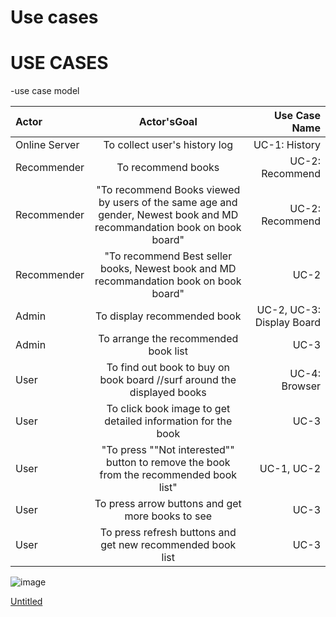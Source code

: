 # Use cases

# USE CASES

-use case model

| Actor |	Actor'sGoal |	Use Case Name |
|:---|:---:|---:|
Online Server	| To collect user's history log		| UC-1: History|
Recommender		| To recommend books	| 	UC-2: Recommend |
Recommender		| "To recommend Books viewed by users of the same age and gender, Newest book and MD recommandation book on book board"		| UC-2: Recommend |
Recommender	| 	"To recommend Best seller books, Newest book and MD recommandation book on book board"		| UC-2 |
Admin		| To display recommended book		|  UC-2, UC-3: Display Board |
Admin		| To arrange the recommended book list		| UC-3	| 
User 		| To find out book to buy on book board //surf around the displayed books  	| 	UC-4: Browser	| 
User 		| To click book image to get detailed information for the book 		| UC-3	| 
User 		| "To press ""Not interested"" button to remove the book from the recommended book list"		| UC-1, UC-2	| 
User 		| To press arrow buttons and get more books to see		| UC-3	| 
User 		| To press refresh buttons and get new recommended book list		| UC-3	| 

![image](https://user-images.githubusercontent.com/49024958/114651468-fc282080-9d1e-11eb-85f9-9284f8cc9146.png)

[Untitled](https://www.notion.so/79808553268d49849a49128fb8bd8805)
